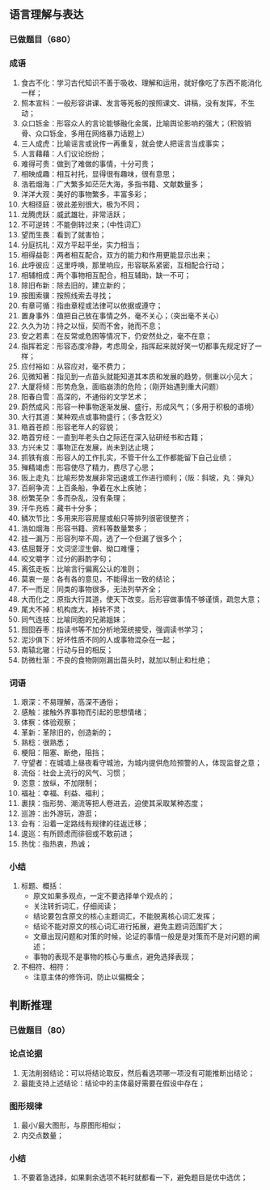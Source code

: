 ## 语言理解与表达

### 已做题目（680）

### 成语

1. 食古不化：学习古代知识不善于吸收、理解和运用，就好像吃了东西不能消化一样；
2. 照本宣科：一般形容讲课、发言等死板的按照课文、讲稿，没有发挥，不生动；
3. 众口铄金：形容众人的言论能够融化金属，比喻舆论影响的强大；（积毁销骨、众口铄金，多用在网络暴力话题上）
4. 三人成虎：比喻谣言或讹传一再重复，就会使人把谣言当成事实；
5. 人言藉藉：人们议论纷纷；
6. 难得可贵：做到了难做的事情，十分可贵；
7. 相映成趣：相互衬托，显得很有趣味，很有意思；
8. 浩若烟海：广大繁多如茫茫大海，多指书籍、文献数量多；
9. 洋洋大观：美好的事物繁多，丰富多彩；
10. 大相径庭：彼此差别很大，极为不同；
11. 龙腾虎跃：威武雄壮，非常活跃；
12. 不可逆转：不能倒转过来；（中性词汇）
13. 望而生畏：看到了就害怕；
14. 分庭抗礼：双方平起平坐，实力相当；
15. 相得益彰：两者相互配合，双方的能力和作用更能显示出来；
16. 此呼彼应：这里呼唤，那里响应，形容联系紧密，互相配合行动；
17. 相辅相成：两个事物相互配合，相互辅助，缺一不可；
18. 除旧布新：除去旧的，建立新的；
19. 按图索骥：按照线索去寻找；
20. 有章可循：指由章程或法律可以依据或遵守；
21. 置身事外：值把自己放在事情之外，毫不关心；（突出毫不关心）
22. 久久为功：持之以恒，契而不舍，驰而不息；
23. 安之若素：在反常或危困等情况下，仍安然处之，毫不在意；
24. 指挥若定：形容态度冷静，考虑周全，指挥起来就好笑一切都事先规定好了一样；
25. 应付裕如：从容应对，毫不费力；
26. 见微知著：指见到一点苗头就能知道其本质和发展的趋势，侧重以小见大；
27. 大厦将倾：形势危急，面临崩溃的危险；（刚开始遇到重大问题）
28. 阳春白雪：高深的，不通俗的文学艺术；
29. 蔚然成风：形容一种事物逐渐发展、盛行，形成风气；（多用于积极的语境）
30. 大行其道：某种观点或事物盛行；（多含贬义）
31. 皓首苍颜：形容老年人的容貌；
32. 皓首穷经：一直到年老头白之际还在深入钻研经书和古籍；
33. 方兴未艾：事物正在发展，尚未到达止境；
34. 抓铁有痕：形容人的工作扎实，不管干什么工作都能留下自己业绩；
35. 殚精竭虑：形容使尽了精力，费尽了心思；
36. 阪上走丸：比喻形势发展非常迅速或工作进行顺利；（阪：斜坡，丸：弹丸）
37. 百舸争流：上百条船，争着在水上疾驰；
38. 纷繁芜杂：多而杂乱，没有条理；
39. 汗牛充栋：藏书十分多；
40. 鳞次节比：多用来形容房屋或船只等排列很密很整齐；
41. 浩如烟海：形容书籍、资料等数量繁多；
42. 挂一漏万：形容列举不周，选了一个但漏了很多个；
43. 佶屈聱牙：文词坚涩生僻、拗口难懂；
44. 咬文嚼字：过分的斟酌字句；
45. 离弦走板：比喻言行偏离公认的准则；
46. 莫衷一是：各有各的意见，不能得出一致的结论；
47. 不一而足：同类的事物很多，无法列举齐全；
48. 大而化之：原指大行其道，使天下改变。后形容做事情不够谨慎，疏忽大意；
49. 尾大不掉：机构庞大，掉转不灵；
50. 同气连枝：比喻同胞的兄弟姐妹；
51. 囫囵吞枣：指读书等不加分析地笼统接受，强调读书学习；
52. 泥沙俱下：好坏性质不同的人或事物混杂在一起；
53. 南辕北辙：行动与目的相反；
54. 防微杜渐：不良的食物刚刚漏出苗头时，就加以制止和杜绝；

### 词语

1. 艰深：不易理解，高深不通俗；
2. 感触：接触外界事物而引起的思想情绪；
3. 体察：体验观察；
4. 革新：革除旧的，创造新的；
5. 熟稔：很熟悉；
6. 梗阻：阻塞、断绝，阻挡；
7. 守望者：在城墙上昼夜看守城池，为城内提供危险预警的人，体现监督之意；
8. 流俗：社会上流行的风气、习惯；
9. 恣意：放纵，不加限制；
10. 福祉：幸福、利益、福利；
11. 裹挟：指形势、潮流等把人卷进去，迫使其采取某种态度；
12. 巡游：出外游玩，游逛；
13. 会有：沿着一定路线有规律的往返迁移；
14. 逡巡：有所顾虑而徘徊或不敢前进；
15. 热忱：指热衷，热诚；

### 小结

1. 标题、概括：
    - 原文如果多观点，一定不要选择单个观点的；
    - 关注转折词汇，仔细阅读；
    - 结论要包含原文的核心主题词汇，不能脱离核心词汇发挥；
    - 结论不能对原文的核心词汇进行拓展，避免主题词范围扩大；
    - 文章出现问题和对策的时候，论证的事情一般是是对策而不是对问题的阐述；
    - 事物的表现不是事物的核心与重点，避免选择表现；
1. 不相符、相符：
    - 注意主体的修饰词，防止以偏概全；



## 判断推理

### 已做题目（80）

### 论点论据

1. 无法削弱结论：可以将结论取反，然后看选项哪一项没有可能推断出结论；
2. 最能支持上述结论：结论中的主体最好需要在假设中存在；

### 图形规律

1. 最小/最大图形，与原图形相似；
2. 内交点数量；

### 小结

1. 不要着急选择，如果剩余选项不耗时就都看一下，避免题目是优中选优；